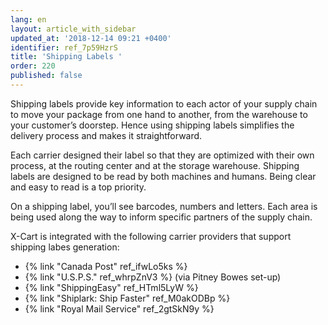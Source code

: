 ```yaml
---
lang: en
layout: article_with_sidebar
updated_at: '2018-12-14 09:21 +0400'
identifier: ref_7p59HzrS
title: 'Shipping Labels '
order: 220
published: false
---
```

Shipping labels provide key information to each actor of your supply chain to move your package from one hand to another, from the warehouse to your customer’s doorstep. Hence using shipping labels simplifies the delivery process and makes it straightforward. 

Each carrier designed their label so that they are optimized with their own process, at the routing center and at the storage warehouse. Shipping labels are designed to be read by both machines and humans. Being clear and easy to read is a top priority.

On a shipping label, you’ll see barcodes, numbers and letters. Each area is being used along the way to inform specific partners of the supply chain.

X-Cart is integrated with the following carrier providers that support shipping labes generation:

* {% link "Canada Post" ref_ifwLo5ks %}
* {% link "U.S.P.S." ref_whrpZnV3 %} (via Pitney Bowes set-up)
* {% link "ShippingEasy" ref_HTml5LyW %}
* {% link "Shiplark: Ship Faster" ref_M0akODBp %}
* {% link "Royal Mail Service" ref_2gtSkN9y %}

